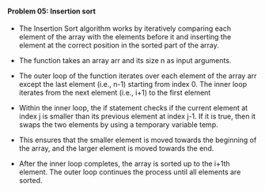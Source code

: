 
#### Problem 05:  Insertion sort


 - The Insertion Sort algorithm works by iteratively comparing each element of the array with the elements before it and inserting the element at the correct position in the sorted part of the array.
  
 - The function takes an array arr and its size n as input arguments.

  - The outer loop of the function iterates over each element of the array arr except the last element (i.e., n-1) starting from index 0. The inner loop iterates from the next element (i.e., i+1) to the first element
  - Within the inner loop, the if statement checks if the current element at index j is smaller than its previous element at index j-1. If it is true, then it swaps the two elements by using a temporary variable temp.
  - This ensures that the smaller element is moved towards the beginning of the array, and the larger element is moved towards the end.

  - After the inner loop completes, the array is sorted up to the i+1th element. The outer loop continues the process until all elements are sorted.
 
